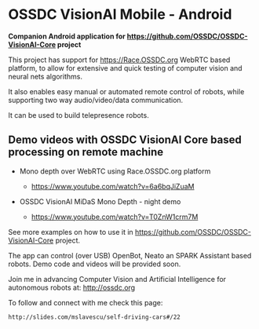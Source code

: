 # OSSDC VisionAI Mobile - Android

**Companion Android application for https://github.com/OSSDC/OSSDC-VisionAI-Core project**

This project has support for https://Race.OSSDC.org WebRTC based platform, to allow for extensive and quick testing of computer vision and neural nets algorithms.

It also enables easy manual or automated remote control of robots, while supporting two way audio/video/data communication.

It can be used to build telepresence robots.

## Demo videos with OSSDC VisionAI Core based processing on remote machine

- Mono depth over WebRTC using Race.OSSDC.org platform

	- https://www.youtube.com/watch?v=6a6bqJiZuaM

- OSSDC VisionAI MiDaS Mono Depth - night demo

	- https://www.youtube.com/watch?v=T0ZnW1crm7M

See more examples on how to use it in https://github.com/OSSDC/OSSDC-VisionAI-Core project.

The app can control (over USB) OpenBot, Neato an SPARK Assistant based robots. Demo code and videos will be provided soon.

Join me in advancing Computer Vision and Artificial Intelligence for autonomous robots at: http://ossdc.org

To follow and connect with me check this page:

	http://slides.com/mslavescu/self-driving-cars#/22
